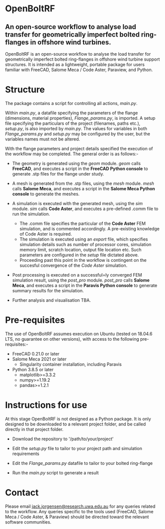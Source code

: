 # OpenBoltRF
## An open-source workflow to analyse load transfer for geometrically imperfect bolted ring-flanges in offshore wind turbines.

OpenBoltRF is an open-source workflow to analyse the load transfer for geometrically imperfect bolted ring-flanges in offshore wind turbine support structures. It is intended as a lightweight, portable package for users familiar with FreeCAD, Salome Meca / Code Aster, Paraview, and Python. 

# Structure
The package contains a script for controlling all actions, _main.py_. 

Within _main.py_, a datafile specifying the parameters of the flange (dimensions, material properties), _Flange_params.py_, is imported. A setup file specifying the particulars of the project (filenames, paths etc.), _setup.py_, is also imported by _main.py_. The values for variables in both _Flange_params.py_ and _setup.py_ may be configured by the user, but the variables names must not be altered.

With the flange parameters and project details specified the execution of the workflow may be completed. The general order is as follows:-

  - The geometry is generated using the _geom_ module. _geom_ calls **FreeCAD**, and executes a script in the **FreeCAD Python console** to generate .stp files for the flange under study.
 
  - A mesh is generated from the .stp files, using the _mesh_ module. _mesh_ calls **Salome Meca**, and executes a script in the **Salome Meca Python console** to generate the meshes.
 
  - A simulation is executed with the generated mesh, using the _sim_ module. _sim_ calls **Code Aster**, and executes a pre-defined .comm file to run the simulation.
    - The .comm file specifies the particular of the **Code Aster** FEM simulation, and is commented accordingly. A pre-existing knowledge of Code Aster is required.
    - The simulation is executed using an _export_ file, which specifies simulation details such as number of processor cores, simulation memory limit, scratch location, output file location etc. Such parameters are configured in the _setup_ file dictated above.
    - Proceeding past this point in the workflow is contingent on the succesful convergence of the _Code Aster_ simulation.
    
  - Post processing is executed on a successful=ly converged FEM simulation result, using the _post_pro_ module. _post_pro_ calls **Salome Meca**, and executes a script in the **Paravis Python console** to generate summary results for the simulation.
  
  - Further analysis and visualisation TBA. 

# Pre-requisites
The use of OpenBoltRF assumes execution on Ubuntu (tested on 18.04.6 LTS, no guarantee on other versions), with access to the following pre-requisites:- 
  - FreeCAD 0.21.0     or later
  - Salome Meca 2021   or later
    - Singularity container installation, including Paravis
  - Python 3.8.5       or later
    - matplotlib>=3.3.2
    - numpy>=1.19.2
    - pandas>=1.2.1
   
# Instructions for use
At this stage OpenBoltRF is not designed as a Python package. It is only designed to be downloaded to a relevant project folder, and be called directly in that project folder.

  - Download the repository to '/path/to/your/project'
    
  - Edit the _setup.py_ file to tailor to your project path and simulation requirements
    
  - Edit the _Flange_params.py_ datafile to tailor to your bolted ring-flange
    
  - Run the _main.py_ script to generate a result

# Contact
Please email jack.jorgensen@research.uwa.edu.au for any queries related to the workflow. Any queries specific to the tools used (FreeCAD, Salome Meca / Code Aster, & Paraview) should be directed toward the relevant software communities.
